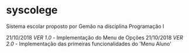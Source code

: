 # syscolege
Sistema escolar proposto por Gemão na disciplina Programação I

21/10/2018 *VER 1.0* - Implementação do Menu de Opções
21/10/2018 *VER 2.0* - Implementação das primeiras funcionalidades do 'Menu Aluno'